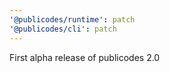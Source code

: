 ```yaml
---
'@publicodes/runtime': patch
'@publicodes/cli': patch
---
```


First alpha release of publicodes 2.0
